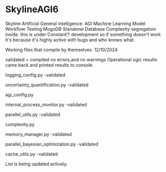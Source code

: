 # SkylineAGI6
Skyline Artificial General intelligence. AGI Machine Learning Model
Workflow Testing
MogoDB Stanalone Database
Complexity segregation inside.
this is under Constant!? development so if something doesn't 
work it's because it's highly active with bugs and who knows what.


Working files that compile by themselves.
12/10/2024

validated = compiled no errors,and no warnings
Operational ogic 
results came back and printed results to console.

logging_config.py -validated

uncertainty_quantification.py -validated

agi_config.py

internal_process_monitor.py -validated

parallel_utils.py -validated

complexity.py

memory_manager.py -validated

parallel_bayesian_optimization.py -validated

cache_utils.py -validated

List is being updated actively.
